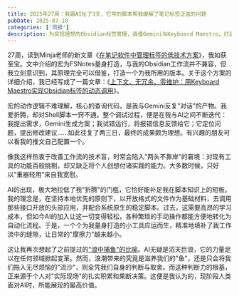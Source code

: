 ```yaml
---
title: 2025年27周：我跟AI扯了3天，它写的脚本帮我缓解了笔记标签泛滥的问题
pubDate: 2025-07-10
categories: ['周报']
description: 为实现理想的Obsidian标签管理，我借Gemini与Keyboard Maestro，打造出了一套自动化工作流。本文探讨了AI如何助人摆脱"重器轻用"的困境，以及在AI浪潮下，人类基于"现场积累"的判断力价值何在。
---
```


27周，读到Minja老师的新文章《[在笔记软件中管理标签的低技术方案](https://utgd.net/article/21180)》，我如获至宝。文中介绍的宏为FSNotes量身打造，与我的Obsidian工作流并不兼容，但我立刻意识到，其原理完全可以借鉴，打造一个为我所用的版本。关于这个方案的详细介绍，我已经写成了一篇文章：《[上下文、无冗余、零维护：用Keyboard Maestro实现Obsidian标签的动态调用](https://blog.whyya.blog/2025/07/keyboard-maestroobsidian.html)》。

宏的动作逻辑不难理解，核心的查询代码，是我与Gemini反复"对话"的产物。我爱折腾，却对Shell脚本一窍不通。整个调试过程，便是在我与AI之间不断迭代：我提出需求，Gemini生成方案；我试错运行，将报错信息反馈给它；它定位问题，提出修改建议……如此往复了两三日，最终的成果颇为理想。有兴趣的朋友可以看我的推文自己配置一个。

像我这样热衷于改善工作流的技术盲，时常会陷入"两头不靠岸"的窘境：对现有工具的功能百般挑剔，却又缺乏将个人创想付诸实践的能力。大多数时候，只好以"重器轻用"来自我宽慰。

AI的出现，极大地拉低了我"折腾"的门槛，它恰好能补足我在脚本知识上的短板。我的理念是，在坚持本地优先的原则下，以开放格式的文件作为基础材料，去调用那些接口开放的头部应用，并配合系统原生的稳定脚本。过去，这需要高昂的学习成本，但如今AI的加入让这一切变得轻松，各种繁琐的手动操作都能方便地转化为自动化流程。于是，一个个为我量身打造的小工具应运而生，精准地填补了我工作流中的缝隙，让日常的"摩擦力"越来越小。

这让我再次想起了之前提过的["浪中捕鱼"的比喻](https://blog.whyya.blog/2025/05/pocket.html)。AI无疑是滔天巨浪，它的力量足以在任何领域掀起变革。然而，浪潮带来的究竟是滋养我们的"鱼"，还是只会将我们拖入无尽烦恼的"流沙"，则全凭我们自身的判断与取舍。而这种判断力的根基，正来源于个人对"实际现场"的扎实积累和果断决策。这便是我认为的，现阶段人类面对AI时，所能展现的最高价值。
